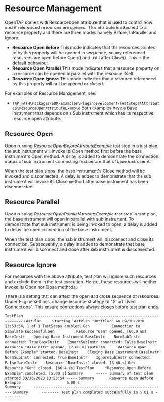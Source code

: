 Resource Management
===================
OpenTAP comes with ResourceOpen attribute that is used to control how and if referenced resources are opened. This attribute is attached to a resource property and there are three modes namely Before, InParallel and Ignore.

-	**Resource Open Before** This mode indicates that the resources pointed to by this property will be opened in sequence, so any referenced resources are open before Open() and until after Close(). This is the default behaviour.
-	**Resource Open Parallel** This mode indicates that a resource property on a resource can be opened in parallel with the resource itself.
-	**Resource Open Ignore** This mode indicates that a resource referenced by this property will not be opened or closed.

For examples of Resource Management, see:

-	`TAP_PATH\Packages\SDK\Examples\PluginDevelopment\TestSteps\Attributes\ResourceOpenAttributeExample`
Both examples have a Base instrument that depends on a Sub instrument which has its respective resource open attribute.

## Resource Open
Upon running *ResourceOpenBeforeAttributeExample* test step in a test plan, the sub instrument will invoke its Open method first before the base instrument's Open method. A delay is added to demonstrate the connection status of sub instrument connecting first before that of base instrument.

When the test plan stops, the base instrument's Close method will be invoked and disconnected. A delay is added to demonstrate that the sub instrument will invoke its Close method after base instrument has been disconnected.

## Resource Parallel
Upon running *ResourceOpenParallelAttributeExample* test step in test plan, the base instrument will open in parallel with sub instrument. To demonstrate that sub instrument is being invoked to open, a delay is added to delay the open connection of the base instrument.

When the test plan stops, the sub instrument will disconnect and close its connection. Subsequently, a delay is added to demonstrate that base instrument will disconnect and close after sub instrument is disconnected.

## Resource Ignore
For resources with the above attribute, test plan will ignore such resources and exclude them in the test execution. Hence, these resources will neither invoke its Open nor Close methods.

There is a setting that can affect the open and close sequence of resources. Under Engine settings, change resource strategy to "Short Lived Connections". This ensure connections always closes before test plan ends.

`TestPlan     -----------------------------------------------------------------`
`TestPlan     Starting TestPlan 'Untitled' on 09/30/2020 13:53:54, 1 of 1 TestSteps enabled.`
`Gen          Connection to Simulate successful`
`Gen          Resource "Gen" opened. [66.9 us]`
`BaseInstr    Opening Base Instrument`
`BaseInstr    NormSubInstr connected: True`
`BaseInstr    IgnoreSubInstr connected: False`
`BaseInstr    Resource "BaseInstr" opened. [2.00 s]`
`TestPlan     "Resource Open Before Example" started.`
`BaseInstr    Closing Base Instrument`
`BaseInstr    NormSubInstr connected: True`
`BaseInstr    IgnoreSubInstr connected: False`
`BaseInstr    Resource "BaseInstr" closed. [3.00 s]`
`Gen          Resource "Gen" closed. [66.4 us]`
`TestPlan     "Resource Open Before Example" completed. [5.00 s]`
`Summary      ----- Summary of test plan started 09/30/2020 13:53:54 -----`
`Summary       Resource Open Before Example                     5.00 s    `     
`Summary      ------------------------------------------------------------`
`Summary      -------- Test plan completed successfully in 5.01 s --------`